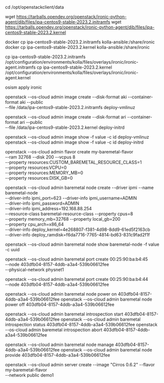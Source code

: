 cd /opt/openstackclient/data

wget https://tarballs.opendev.org/openstack/ironic-python-agent/dib/files/ipa-centos9-stable-2023.2.initramfs
wget https://tarballs.opendev.org/openstack/ironic-python-agent/dib/files/ipa-centos9-stable-2023.2.kernel

docker cp ipa-centos9-stable-2023.2.initramfs kolla-ansible:/share/ironic
docker cp ipa-centos9-stable-2023.2.kernel kolla-ansible:/share/ironic

cp ipa-centos9-stable-2023.2.initramfs /opt/configuration/environments/kolla/files/overlays/ironic/ironic-agent.initramfs
cp ipa-centos9-stable-2023.2.kernel /opt/configuration/environments/kolla/files/overlays/ironic/ironic-agent.kernel

osism apply ironic

openstack --os-cloud admin image create --disk-format aki --container-format aki --public \
  --file /data/ipa-centos9-stable-2023.2.initramfs deploy-vmlinuz

openstack --os-cloud admin image create --disk-format ari --container-format ari --public \
  --file /data/ipa-centos9-stable-2023.2.kernel deploy-initrd

openstack --os-cloud admin image show -f value -c id deploy-vmlinuz
openstack --os-cloud admin image show -f value -c id deploy-initrd

openstack --os-cloud admin flavor create my-baremetal-flavor \
  --ram 32768 --disk 200 --vcpus 8 \
  --property resources:CUSTOM_BAREMETAL_RESOURCE_CLASS=1 \
  --property resources:VCPU=0 \
  --property resources:MEMORY_MB=0 \
  --property resources:DISK_GB=0

openstack --os-cloud admin baremetal node create --driver ipmi --name baremetal-node \
  --driver-info ipmi_port=623 --driver-info ipmi_username=ADMIN \
  --driver-info ipmi_password=ADMIN \
  --driver-info ipmi_address=192.168.88.254 \
  --resource-class baremetal-resource-class --property cpus=8 \
  --property memory_mb=32768 --property local_gb=200 \
  --property cpu_arch=x86_64 \
  --driver-info deploy_kernel=4e268807-f381-4d98-8dd9-61ed5f2163cb \
  --driver-info deploy_ramdisk=f6da7716-7765-4814-bd63-831c9fad2f1f

openstack --os-cloud admin baremetal node show baremetal-node -f value -c uuid

openstack --os-cloud admin baremetal port create 00:25:90:ba:b4:45 \
  --node 403dfb04-8157-4ddb-a3a4-539b06612fee \
  --physical-network physnet1

openstack --os-cloud admin baremetal port create 00:25:90:ba:b4:44 \
  --node 403dfb04-8157-4ddb-a3a4-539b06612fee

openstack --os-cloud admin baremetal node power on 403dfb04-8157-4ddb-a3a4-539b06612fee
openstack --os-cloud admin baremetal node power off 403dfb04-8157-4ddb-a3a4-539b06612fee

openstack --os-cloud admin baremetal introspection start 403dfb04-8157-4ddb-a3a4-539b06612fee
openstack --os-cloud admin baremetal introspection status 403dfb04-8157-4ddb-a3a4-539b06612fee
openstack --os-cloud admin baremetal introspection abort 403dfb04-8157-4ddb-a3a4-539b06612fee

openstack --os-cloud admin baremetal node manage 403dfb04-8157-4ddb-a3a4-539b06612fee
openstack --os-cloud admin baremetal node provide 403dfb04-8157-4ddb-a3a4-539b06612fee

openstack --os-cloud admin server create --image "Cirros 0.6.2" --flavor my-baremetal-flavor \
  --network public demo1
